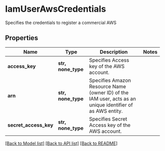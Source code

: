 # IamUserAwsCredentials

Specifies the credentials to register a commercial AWS

## Properties
Name | Type | Description | Notes
------------ | ------------- | ------------- | -------------
**access_key** | **str, none_type** | Specifies Access key of the AWS account. | 
**arn** | **str, none_type** | Specifies Amazon Resource Name (owner ID) of the IAM user, acts as an unique identifier of as AWS entity. | 
**secret_access_key** | **str, none_type** | Specifies Secret Access key of the AWS account. | 

[[Back to Model list]](../README.md#documentation-for-models) [[Back to API list]](../README.md#documentation-for-api-endpoints) [[Back to README]](../README.md)


